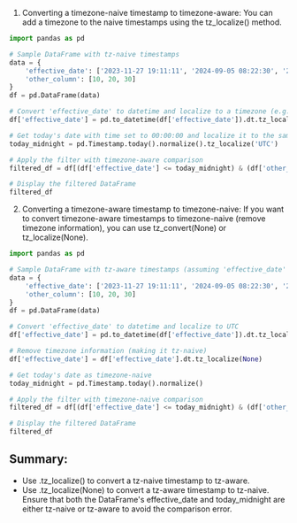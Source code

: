 1. Converting a timezone-naive timestamp to timezone-aware:
   You can add a timezone to the naive timestamps using the tz_localize() method.

```python
import pandas as pd

# Sample DataFrame with tz-naive timestamps
data = {
    'effective_date': ['2023-11-27 19:11:11', '2024-09-05 08:22:30', '2024-09-07 15:30:45'],
    'other_column': [10, 20, 30]
}
df = pd.DataFrame(data)

# Convert 'effective_date' to datetime and localize to a timezone (e.g., UTC)
df['effective_date'] = pd.to_datetime(df['effective_date']).dt.tz_localize('UTC')

# Get today's date with time set to 00:00:00 and localize it to the same timezone
today_midnight = pd.Timestamp.today().normalize().tz_localize('UTC')

# Apply the filter with timezone-aware comparison
filtered_df = df[(df['effective_date'] <= today_midnight) & (df['other_column'] > 10)]

# Display the filtered DataFrame
filtered_df

```

2. Converting a timezone-aware timestamp to timezone-naive:
   If you want to convert timezone-aware timestamps to timezone-naive (remove timezone information), you can use
   tz_convert(None) or tz_localize(None).
```python
import pandas as pd

# Sample DataFrame with tz-aware timestamps (assuming 'effective_date' is already tz-aware)
data = {
    'effective_date': ['2023-11-27 19:11:11', '2024-09-05 08:22:30', '2024-09-07 15:30:45'],
    'other_column': [10, 20, 30]
}
df = pd.DataFrame(data)

# Convert 'effective_date' to datetime and localize to UTC
df['effective_date'] = pd.to_datetime(df['effective_date']).dt.tz_localize('UTC')

# Remove timezone information (making it tz-naive)
df['effective_date'] = df['effective_date'].dt.tz_localize(None)

# Get today's date as timezone-naive
today_midnight = pd.Timestamp.today().normalize()

# Apply the filter with timezone-naive comparison
filtered_df = df[(df['effective_date'] <= today_midnight) & (df['other_column'] > 10)]

# Display the filtered DataFrame
filtered_df

```

## Summary:

- Use .tz_localize() to convert a tz-naive timestamp to tz-aware.
- Use .tz_localize(None) to convert a tz-aware timestamp to tz-naive. Ensure that both the DataFrame's effective_date
  and today_midnight are either tz-naive or tz-aware to avoid the comparison error.
